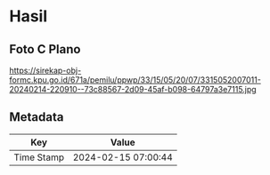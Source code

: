 # Hasil

## Foto C Plano

https://sirekap-obj-formc.kpu.go.id/671a/pemilu/ppwp/33/15/05/20/07/3315052007011-20240214-220910--73c88567-2d09-45af-b098-64797a3e7115.jpg


## Metadata

| Key        | Value               |
| ---------- | ------------------- |
| Time Stamp | 2024-02-15 07:00:44 |



